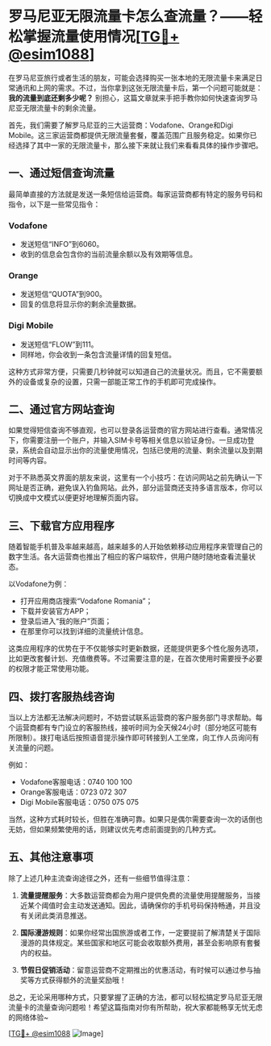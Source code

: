 # 罗马尼亚无限流量卡怎么查流量？——轻松掌握流量使用情况[[TG💪+ @esim1088](https://t.me/s/esim1088)]

在罗马尼亚旅行或者生活的朋友，可能会选择购买一张本地的无限流量卡来满足日常通讯和上网的需求。不过，当你拿到这张无限流量卡后，第一个问题可能就是：**我的流量到底还剩多少呢？** 别担心，这篇文章就来手把手教你如何快速查询罗马尼亚无限流量卡的剩余流量。

首先，我们需要了解罗马尼亚的三大运营商：Vodafone、Orange和Digi Mobile。这三家运营商都提供无限流量套餐，覆盖范围广且服务稳定。如果你已经选择了其中一家的无限流量卡，那么接下来就让我们来看看具体的操作步骤吧。

## 一、通过短信查询流量

最简单直接的方法就是发送一条短信给运营商。每家运营商都有特定的服务号码和指令，以下是一些常见指令：

### Vodafone
- 发送短信“INFO”到6060。
- 收到的信息会包含你的当前流量余额以及有效期等信息。

### Orange
- 发送短信“QUOTA”到900。
- 回复的信息将显示你的剩余流量数据。

### Digi Mobile
- 发送短信“FLOW”到111。
- 同样地，你会收到一条包含流量详情的回复短信。

这种方式非常方便，只需要几秒钟就可以知道自己的流量状况。而且，它不需要额外的设备或复杂的设置，只需一部能正常工作的手机即可完成操作。

## 二、通过官方网站查询

如果觉得短信查询不够直观，也可以登录各运营商的官方网站进行查看。通常情况下，你需要注册一个账户，并输入SIM卡号等相关信息以验证身份。一旦成功登录，系统会自动显示出你的流量使用情况，包括已使用的流量、剩余流量以及到期时间等内容。

对于不熟悉英文界面的朋友来说，这里有一个小技巧：在访问网站之前先确认一下网址是否正确，避免误入钓鱼网站。此外，部分运营商还支持多语言版本，你可以切换成中文模式以便更好地理解页面内容。

## 三、下载官方应用程序

随着智能手机普及率越来越高，越来越多的人开始依赖移动应用程序来管理自己的数字生活。各大运营商也推出了相应的客户端软件，供用户随时随地查看流量状态。

以Vodafone为例：
- 打开应用商店搜索“Vodafone Romania”；
- 下载并安装官方APP；
- 登录后进入“我的账户”页面；
- 在那里你可以找到详细的流量统计信息。

这类应用程序的优势在于不仅能够实时更新数据，还能提供更多个性化服务选项，比如更改套餐计划、充值缴费等。不过需要注意的是，在首次使用时需要授予必要的权限才能正常使用功能。

## 四、拨打客服热线咨询

当以上方法都无法解决问题时，不妨尝试联系运营商的客户服务部门寻求帮助。每个运营商都有专门设立的客服热线，接听时间为全天候24小时（部分地区可能有所限制）。拨打电话后按照语音提示操作即可转接到人工坐席，向工作人员询问有关流量的问题。

例如：
- Vodafone客服电话：0740 100 100
- Orange客服电话：0723 072 307
- Digi Mobile客服电话：0750 075 075

当然，这种方式耗时较长，但胜在准确可靠。如果只是偶尔需要查询一次的话倒也无妨，但如果频繁使用的话，则建议优先考虑前面提到的几种方式。

## 五、其他注意事项

除了上述几种主流查询途径之外，还有一些细节值得注意：

1. **流量提醒服务**：大多数运营商都会为用户提供免费的流量使用提醒服务，当接近某个阈值时会主动发送通知。因此，请确保你的手机号码保持畅通，并且没有关闭此类消息推送。

2. **国际漫游规则**：如果你经常出国旅游或者工作，一定要提前了解清楚关于国际漫游的具体规定。某些国家和地区可能会收取额外费用，甚至会影响原有套餐内的权益。

3. **节假日促销活动**：留意运营商不定期推出的优惠活动，有时候可以通过参与抽奖等方式获得额外的流量奖励哦！

总之，无论采用哪种方式，只要掌握了正确的方法，都可以轻松搞定罗马尼亚无限流量卡的流量查询问题啦！希望这篇指南对你有所帮助，祝大家都能畅享无忧无虑的网络体验~

[[TG💪+ @esim1088](https://t.me/s/esim1088) ![Image](https://i.postimg.cc/4NQfJmqS/Snipaste-2025-05-13-00-14-12.png)]